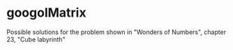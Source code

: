 googolMatrix
============

Possible solutions for the problem shown in "Wonders of Numbers", chapter 23, "Cube labyrinth"